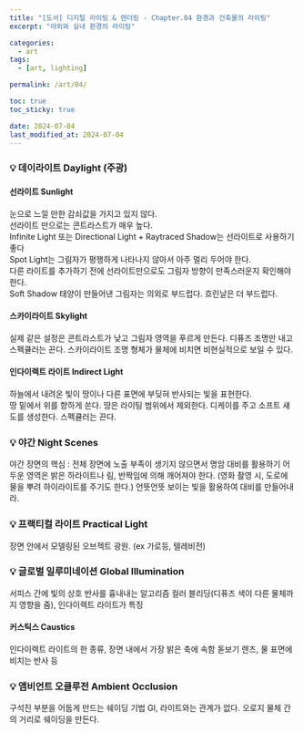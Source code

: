```yaml
---
title: "[도서] 디지털 라이팅 & 렌더링 - Chapter.04 환경과 건축물의 라이팅"
excerpt: "야외와 실내 환경의 라이팅"

categories:
  - art
tags:
  - [art, lighting]

permalink: /art/04/

toc: true
toc_sticky: true

date: 2024-07-04
last_modified_at: 2024-07-04
---
```


### 💡 데이라이트 Daylight (주광)
#### 선라이트 Sunlight
눈으로 느낄 만한 감쇠값을 가지고 있지 않다.  
선라이트 만으로는 콘트라스트가 매우 높다.  
Infinite Light 또는 Directional Light + Raytraced Shadow는 선라이트로 사용하기 좋다  
Spot Light는 그림자가 평행하게 나타나지 않아서 아주 멀리 두어야 한다.  
다른 라이트를 추가하기 전에 선라이트만으로도 그림자 방향이 만족스러운지 확인해야 한다.  
Soft Shadow 태양이 만들어낸 그림자는 의외로 부드럽다. 흐린날은 더 부드럽다.  


#### 스카이라이트 Skylight
실제 같은 설정은 콘트라스트가 낮고 그림자 영역을 푸르게 만든다.
디퓨즈 조명만 내고 스펙큘러는 끈다. 스카이라이트 조명 형체가 물체에 비치면 비현실적으로 보일 수 있다.  


#### 인다이렉트 라이트 Indirect Light
하늘에서 내려온 빛이 땅이나 다른 표면에 부딪혀 반사되는 빛을 표현한다.  
땅 밑에서 위를 향하게 쏜다. 땅은 라이팅 범위에서 제외한다.
디케이를 주고 소프트 섀도를 생성한다. 스펙큘러는 끈다. 


### 💡 야간 Night Scenes
야간 장면의 핵심 : 전체 장면에 노출 부족이 생기지 않으면서 명암 대비를 활용하기
어두운 영역은 밝은 하라이트나 림, 반짝임에 의해 깨어져야 한다.
(영화 촬영 시, 도로에 물을 뿌려 하이라이트를 주기도 한다.) 
언뜻언뜻 보이는 빛을 활용하여 대비를 만들어내라.


### 💡 프랙티컬 라이트 Practical Light
장면 안에서 모델링된 오브젝트 광원. (ex 가로등, 텔레비전)


### 💡 글로벌 일루미네이션 Global Illumination
서피스 간에 빛의 상호 반사를 흉내내는 알고리즘
컬러 블리딩(디퓨즈 색이 다른 물체까지 영향을 줌), 인다이렉트 라이트가 특징

#### 커스틱스 Caustics
인다이렉트 라이트의 한 종류, 장면 내에서 가장 밝은 축에 속함
돋보기 렌즈, 물 표면에 비치는 반사 등


### 💡 앰비언트 오클루전 Ambient Occlusion
구석진 부분을 어둡게 만드는 쉐이딩 기법
GI, 라이트와는 관계가 없다. 오로지 물체 간의 거리로 쉐이딩을 만든다.





